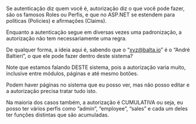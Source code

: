 Se autenticação diz quem você é, autorização diz o que você pode fazer, são os famosos Roles ou Perfis, e que no ASP.NET se estendem para políticas (Policies) e afirmações (Claims). 

Enquanto a autenticação segue em diversas vezes uma padronização, a autorização não tem necessariamente uma regra. 

De qualquer forma, a ideia aqui é, sabendo que o “xyz@balta.io” é o “André Baltieri”, o que ele pode fazer dentro deste sistema? 

Note que estamos falando DESTE sistema, pois a autorização varia muito, inclusive entre módulos, páginas e até mesmo botões. 

Podem haver páginas no sistema que eu posso ver, mas não posso editar e a autorização precisa tratar tudo isto. 

Na maioria dos casos também, a autorização é CUMULATIVA ou seja, eu posso ter vários perfis como “admin”, “employee”, “sales” e cada um deles ter funções distintas que são acumuladas.